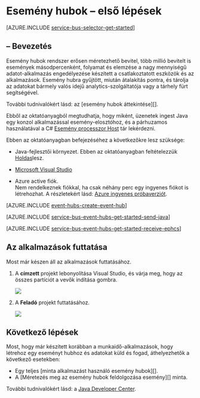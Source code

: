<properties
    pageTitle="Első lépések az esemény hubok Java-ban |} Microsoft Azure"
    description="Ezen oktatóprogram lépéseiből Azure esemény csomópontok, használatának első lépései Java események válna őket a C# a EventProcessorHost használatával."
    services="event-hubs"
    documentationCenter=""
    authors="jtaubensee"
    manager="timlt"
    editor=""/>

<tags
    ms.service="event-hubs"
    ms.workload="core"
    ms.tgt_pltfrm="na"
    ms.devlang="na"
    ms.topic="article"
    ms.date="09/27/2016"
    ms.author="jotaub;sethm"/>

# <a name="get-started-with-event-hubs"></a>Esemény hubok – első lépések

[AZURE.INCLUDE [service-bus-selector-get-started](../../includes/service-bus-selector-get-started.md)]

## <a name="introduction"></a>– Bevezetés

Esemény hubok rendszer erősen méretezhető bevitel, több millió bevitelt is események másodpercenként, folyamat és elemzése a nagy mennyiségű adatot-alkalmazás engedélyezése készített a csatlakoztatott eszközök és az alkalmazások. Esemény hubra gyűjtött, miután átalakítás pontra, és tárolja az adatokat bármely valós idejű analytics-szolgáltatója vagy a tárhely fürt segítségével.

További tudnivalókért lásd: az [esemény hubok áttekintése][].

Ebből az oktatóanyagból megtudhatja, hogy miként, üzenetek ingest Java egy konzol alkalmazással esemény-elosztóhoz, és a párhuzamos használatával a C# [Esemény processzor Host][] tár lekérdezni.

Ebben az oktatóanyagban befejezéséhez a következőkre lesz szüksége:

+ Java-fejlesztői környezet. Ebben az oktatóanyagban feltételezzük [Holdas](https://www.eclipse.org/)lesz.

+ [Microsoft Visual Studio](http://visualstudio.com)

+ Azure active fiók. <br/>Nem rendelkeznek fiókkal, ha csak néhány perc egy ingyenes fiókot is létrehozhat. A részletekért lásd: <a href="http://azure.microsoft.com/pricing/free-trial/?WT.mc_id=A0E0E5C02&amp;returnurl=http%3A%2F%2Fazure.microsoft.com%2Fen-us%2Fdevelop%2Fmobile%2Ftutorials%2Fget-started%2F" target="_blank">Azure ingyenes próbaverziót</a>.

[AZURE.INCLUDE [event-hubs-create-event-hub](../../includes/event-hubs-create-event-hub.md)]

[AZURE.INCLUDE [service-bus-event-hubs-get-started-send-java](../../includes/service-bus-event-hubs-get-started-send-java.md)]

[AZURE.INCLUDE [service-bus-event-hubs-get-started-receive-ephcs](../../includes/service-bus-event-hubs-get-started-receive-ephcs.md)]

## <a name="run-the-applications"></a>Az alkalmazások futtatása

Most már készen áll az alkalmazások futtatásához.

1.  A **címzett** projekt lebonyolítása Visual Studio, és várja meg, hogy az összes partíciót a vevők indítása gombra.

    ![][21]

2.  A **Feladó** projekt futtatásához.

    ![][22]

## <a name="next-steps"></a>Következő lépések

Most, hogy már készített korábban a munkaidő-alkalmazások, hogy létrehoz egy eseményt hubhoz és adatokat küld és fogad, áthelyezhetők a következő esetekben:

- Egy teljes [minta alkalmazást használó esemény hubok][].
- A [Méretezés meg az esemény hubok feldolgozása esemény][] minta.

További tudnivalókért lásd: a [Java Developer Center](/develop/java/).

<!-- Images. -->
[21]: ./media/event-hubs-java-ephcs-getstarted/run-csharp-ephcs1.png
[22]: ./media/event-hubs-java-ephcs-getstarted/java-send.png

<!-- Links -->
[Azure classic portal]: https://manage.windowsazure.com/
[Esemény processzor Host]: https://www.nuget.org/packages/Microsoft.Azure.ServiceBus.EventProcessorHost
[Esemény hubok – áttekintés]: event-hubs-overview.md
[Esemény hubok használó minta alkalmazás]: https://code.msdn.microsoft.com/Service-Bus-Event-Hub-286fd097
[Esemény feldolgozása az esemény hubok méretezése]: https://code.msdn.microsoft.com/Service-Bus-Event-Hub-45f43fc3
 